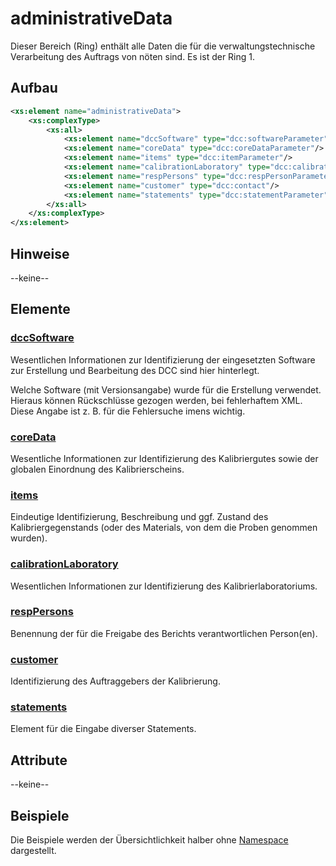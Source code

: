 # administrativeData
Dieser Bereich (Ring) enthält alle Daten die für die verwaltungstechnische Verarbeitung des Auftrags von nöten sind.
Es ist der Ring 1.

## Aufbau
```xml
<xs:element name="administrativeData">
	<xs:complexType>
		<xs:all>
			<xs:element name="dccSoftware" type="dcc:softwareParameter" />
			<xs:element name="coreData" type="dcc:coreDataParameter"/>
			<xs:element name="items" type="dcc:itemParameter"/>
			<xs:element name="calibrationLaboratory" type="dcc:calibrationLaboratoryParameter"/>
			<xs:element name="respPersons" type="dcc:respPersonParameter"/>
			<xs:element name="customer" type="dcc:contact"/>
			<xs:element name="statements" type="dcc:statementParameter" minOccurs="0"/>
		</xs:all>
	</xs:complexType>
</xs:element>
```

## Hinweise
--keine--

## Elemente

### [dccSoftware](dccSoftware.md)
Wesentlichen Informationen zur Identifizierung der eingesetzten Software zur Erstellung und Bearbeitung des DCC sind hier hinterlegt. 

Welche Software (mit Versionsangabe) wurde für die Erstellung verwendet. Hieraus können Rückschlüsse gezogen werden, bei fehlerhaftem XML. Diese Angabe ist z. B. für die Fehlersuche imens wichtig.

### [coreData](coreData.md)
Wesentliche Informationen zur Identifizierung des Kalibriergutes sowie der globalen Einordnung des Kalibrierscheins.
 
### [items](items.md)
Eindeutige Identifizierung, Beschreibung und ggf. Zustand des Kalibriergegenstands (oder des Materials, von dem die Proben genommen wurden).

### [calibrationLaboratory](calibrationLaboratory.md)
Wesentlichen Informationen zur Identifizierung des Kalibrierlaboratoriums.

### [respPersons](respPerson.md)
Benennung der für die Freigabe des Berichts verantwortlichen Person(en).

### [customer](customer.md)
Identifizierung des Auftraggebers der Kalibrierung.

### [statements](statements.md)
Element für die Eingabe diverser Statements.

## Attribute
--keine--

## Beispiele
Die Beispiele werden der Übersichtlichkeit halber ohne [Namespace](../namespace.md) dargestellt.







